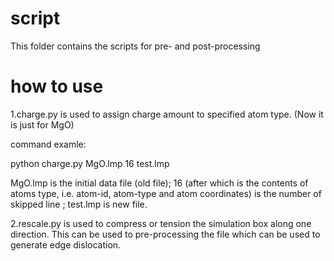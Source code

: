 # script

This folder contains the scripts for pre- and post-processing

# how to use

1.charge.py is used to assign charge amount to specified atom type. (Now it is just for MgO)

command examle:

python charge.py MgO.lmp 16 test.lmp

MgO.lmp is the initial data file (old file); 16 (after which is the contents of atoms type, i.e. atom-id, atom-type and atom coordinates) is the number of skipped line ; test.lmp is new file.

2.rescale.py is used to compress or tension the simulation box along one direction. This can be used to pre-processing the file which can be used to generate edge dislocation.
